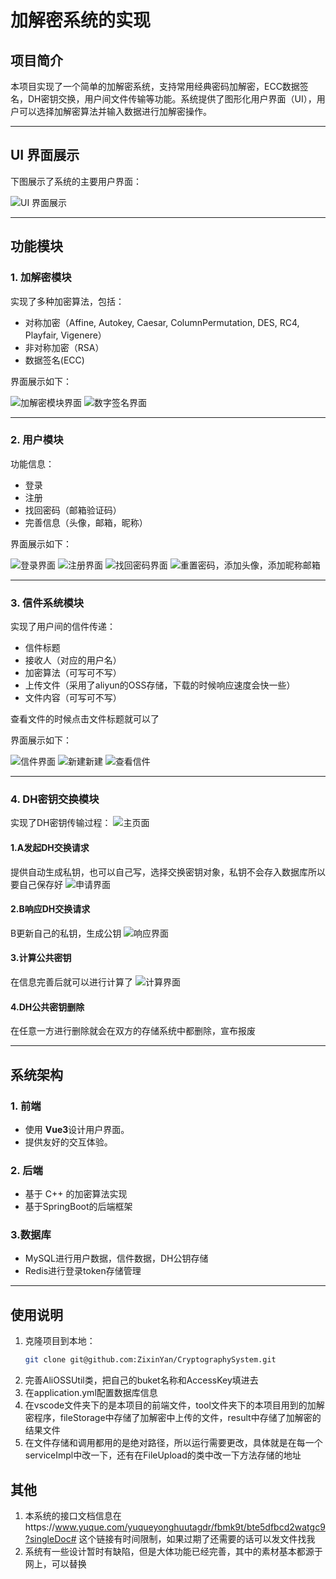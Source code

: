 # 加解密系统的实现

## 项目简介
本项目实现了一个简单的加解密系统，支持常用经典密码加解密，ECC数据签名，DH密钥交换，用户间文件传输等功能。系统提供了图形化用户界面（UI），用户可以选择加解密算法并输入数据进行加解密操作。

---

## UI 界面展示
下图展示了系统的主要用户界面：

![UI 界面展示](pic/main.png)

---

## 功能模块
### 1. 加解密模块
实现了多种加密算法，包括：
- 对称加密（Affine, Autokey, Caesar, ColumnPermutation, DES, RC4, Playfair, Vigenere）
- 非对称加密（RSA）
- 数据签名(ECC)


界面展示如下：

![加解密模块界面](pic/encrypt.png)
![数字签名界面](pic/signature.png)

---

### 2. 用户模块
功能信息：
- 登录
- 注册
- 找回密码（邮箱验证码）
- 完善信息（头像，邮箱，昵称）

界面展示如下：

![登录界面](pic/logIn.png)
![注册界面](pic/register.png)
![找回密码界面](pic/findPassword.png)
![重置密码，添加头像，添加昵称邮箱](pic/information.png)

---

### 3. 信件系统模块
实现了用户间的信件传递：
- 信件标题
- 接收人（对应的用户名）
- 加密算法（可写可不写）
- 上传文件（采用了aliyun的OSS存储，下载的时候响应速度会快一些）
- 文件内容（可写可不写）

查看文件的时候点击文件标题就可以了

界面展示如下：

![信件界面](pic/note_main.png)
![新建新建](pic/note.png)
![查看信件](pic/check.png)

---

### 4. DH密钥交换模块
实现了DH密钥传输过程：
![主页面](pic/DH.png)
#### 1.A发起DH交换请求
提供自动生成私钥，也可以自己写，选择交换密钥对象，私钥不会存入数据库所以要自己保存好
![申请界面](pic/DH_add.png)

#### 2.B响应DH交换请求
B更新自己的私钥，生成公钥
![响应界面](pic/DH_update.png)

#### 3.计算公共密钥
在信息完善后就可以进行计算了
![计算界面](pic/DH_cal.png)

#### 4.DH公共密钥删除
在任意一方进行删除就会在双方的存储系统中都删除，宣布报废



---


## 系统架构
### 1. 前端
- 使用 **Vue3**设计用户界面。
- 提供友好的交互体验。

### 2. 后端
- 基于 C++ 的加密算法实现
- 基于SpringBoot的后端框架

### 3.数据库
- MySQL进行用户数据，信件数据，DH公钥存储
- Redis进行登录token存储管理

---

## 使用说明
1. 克隆项目到本地：
   ```bash
   git clone git@github.com:ZixinYan/CryptographySystem.git

2. 完善AliOSSUtil类，把自己的buket名称和AccessKey填进去
3. 在application.yml配置数据库信息
4. 在vscode文件夹下的是本项目的前端文件，tool文件夹下的本项目用到的加解密程序，fileStorage中存储了加解密中上传的文件，result中存储了加解密的结果文件
5. 在文件存储和调用都用的是绝对路径，所以运行需要更改，具体就是在每一个serviceImpl中改一下，还有在FileUpload的类中改一下方法存储的地址

## 其他
1. 本系统的接口文档信息在https://www.yuque.com/yuqueyonghuutagdr/fbmk9t/bte5dfbcd2watgc9?singleDoc#
   这个链接有时间限制，如果过期了还需要的话可以发文件找我
3. 系统有一些设计暂时有缺陷，但是大体功能已经完善，其中的素材基本都源于网上，可以替换
